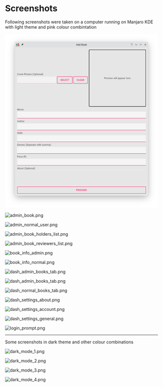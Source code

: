 # Screenshots

Following screenshots were taken on a computer running on Manjaro KDE with light theme and pink colour combintation

![add_admin_user.png](https://raw.githubusercontent.com/rnayabed/SnakeBrary/master/screenshots/add_book.png)

![admin_book.png](https://raw.githubusercontent.com/rnayabed/SnakeBrary/master/screenshots/admin_book_holders_list.png.png)

![admin_normal_user.png](https://raw.githubusercontent.com/rnayabed/SnakeBrary/master/screenshots/admin_book_holders_list.png.png)

![admin_book_holders_list.png](https://raw.githubusercontent.com/rnayabed/SnakeBrary/master/screenshots/admin_book_holders_list.png.png)

![admin_book_reviewers_list.png](https://raw.githubusercontent.com/rnayabed/SnakeBrary/master/screenshots/admin_book_holders_list.png.png)

![book_info_admin.png](https://raw.githubusercontent.com/rnayabed/SnakeBrary/master/screenshots/admin_book_holders_list.png.png)

![book_info_normal.png](https://raw.githubusercontent.com/rnayabed/SnakeBrary/master/screenshots/admin_book_holders_list.png.png)

![dash_admin_books_tab.png](https://raw.githubusercontent.com/rnayabed/SnakeBrary/master/screenshots/admin_book_holders_list.png.png)

![dash_admin_books_tab.png](https://raw.githubusercontent.com/rnayabed/SnakeBrary/master/screenshots/admin_book_holders_list.png.png)

![dash_normal_books_tab.png](https://raw.githubusercontent.com/rnayabed/SnakeBrary/master/screenshots/admin_book_holders_list.png.png)

![dash_settings_about.png](https://raw.githubusercontent.com/rnayabed/SnakeBrary/master/screenshots/admin_book_holders_list.png.png)

![dash_settings_account.png](https://raw.githubusercontent.com/rnayabed/SnakeBrary/master/screenshots/admin_book_holders_list.png.png)

![dash_settings_general.png](https://raw.githubusercontent.com/rnayabed/SnakeBrary/master/screenshots/admin_book_holders_list.png.png)

![login_prompt.png](https://raw.githubusercontent.com/rnayabed/SnakeBrary/master/screenshots/admin_book_holders_list.png.png)

----
Some screenshots in dark theme and other colour combinations

![dark_mode_1.png](https://raw.githubusercontent.com/rnayabed/SnakeBrary/master/screenshots/admin_book_holders_list.png.png)

![dark_mode_2.png](https://raw.githubusercontent.com/rnayabed/SnakeBrary/master/screenshots/admin_book_holders_list.png.png)

![dark_mode_3.png](https://raw.githubusercontent.com/rnayabed/SnakeBrary/master/screenshots/admin_book_holders_list.png.png)

![dark_mode_4.png](https://raw.githubusercontent.com/rnayabed/SnakeBrary/master/screenshots/admin_book_holders_list.png.png)
